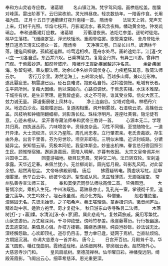 <!-- { "loadSidebar": true } -->
奉和方山灵岩寺应教。
诸葛颖
　　名山镇江海。梵宇驾风烟。画栱临松盖。凿牖对峰莲。雷出阶基下。云归梁栋前。灵光辨昼夜。轻衣数劫年。一陪香作食。长用福为田。
正月十五日于通衢建灯夜升南楼一首。
隋炀帝
　　法轮天上转。梵声天上来。灯树千光照。华焰七枝开。月影凝流水。春风含夜梅。幡动黄金地。钟发琉璃台。
奉和通衢建灯应教。
诸葛颖
　　芳衢澄夜景。法炬烂参差。逐轮时徙焰。桃华生落枝。飞烟绕定室。浮光映瑶池。重阁登临罢。歌管乘空移。
舍舟登陆示慧日道场玉清玄坛德众一首。
隋炀帝
　　天净宿云卷。日举长川旦。飒洒林华落。逶迤风柳散。孤鹤逝追群。啼莺远相唤。莲舟水处尽。画轮途始半。江[滻-文+(立-一)]各自遥。东西并兴叹。已熏禅慧力。复籍金丹捍。有异三川游。曾非四门观。于焉履妙道。超然登彼岸。
隋著作王胄卧疾闽越述净名意。
　　余卧疾闽海。弥留旬朔。善友颙法师。劝余以净名妙典调伏身心。力疾粗陈其意。敬简法师云尔。
　　客行万余里。渺然沧海上。五岭常炎郁。百越多山瘴。兼以劳形神。遂此婴疲恙。桐雷邈已远。砭石良难访。抱影私自怜。沾衿独惆怅。毗城有长者。生平夙所尚。复藉大因缘。勉以深回向。心路资调伏。于焉念实相。水沫本难摩。干城空有状。是生非至理。是我皆虚妄。求之不可得。谁其受业障。信矣大医王。兹力诚无量。
薛道衡展敬上凤林寺。
　　净土连幽谷。宝塔对危峰。林栖丹穴凤。地迩白沙龙。独岩楼迥出。复道阁相重。洞开朝雾敛。石湿晓云浓。高篠低云盖。风枝响和钟檐阴翻细柳。涧影落长松。珠柱浮明月。莲座吐芙蓉。隐沦徒有意。心迹未相从。
梁开善寺藏法师奉和武帝三教诗一首。
　　心源本无二。学理共归真。四执迷丛药。六味增苦辛。资缘良杂品。习性不同循。至觉随物化。一道开异津。大士流权济。训义乃星陈。周孔尚忠孝。立行肇君亲。老氏贵裁欲。存生由外身。出言千里善。芬为穷世珍。坦空非即有。三明似未臻。近识封岐路。分镳疑异尘。安知悟云渐。究极本同伦。我皇体斯会。妙鉴出机神。眷言总归辔回照引生民。顾惟惭宿殖。邂逅逢嘉辰。愿陪入明解。岁暮有攸因。
太宗文皇帝谒并州兴国寺二首。
　　回銮游福地。极目玩芳晨。梵钟交二响。法日转双轮。宝刹遥承露。天华近足春。未佩兰犹小。无丝柳尚新。圆光低月殿。碎影乱风筠。对此留余想。超然离俗尘。
文帝咏佛殿前幡。
唐后
　　拂霞疑转电。腾虚状写虹。屈申烟雾里。低举白云中。纷披乍依迥。掣曳或从风。念兹轻薄质。无翅强摇空。
常州弘善寺宣法师三首。
　　奉和窦使君同恭法师咏高僧二首。
竺佛图澄。
　　大誓悯涂炭。乘机入生死。中州法既弘。葛陂暴亦止。乳孔光一室。掌镜彻千里。道盛咒莲华。灾生吟棘子。埋石缘虽谢。流沙化方始。
释僧肇。
　　般若惟绝鉴。涅槃固无名。先贤未始觉。之子唱希声。秦王嗟理诣。童寿揖词清。徽音闻庐岳。精难动中京。适验方袍里。奇才复挺生。
秋日游东山寺寻殊昙二法师。
　　木落树[打-丁+蕭]燥。水清流[泳-永+寥]寂。属此悲哉气。复兹羁旅戚。奚用写繁忧。山泉恣游历。万丈窥深涧。千寻仰绝壁。傍岭竹参差。缘崖藤幂历。行行极幽邃。去去逾空寂。果值息心侣。乔枝方挂锡。围绕悉旃檀。纯良岂砂砾。妙法诚无比。深经解怨敌。心欢即顶礼。道存仍目击。慧力幸已逢。疑网于焉析。岂直祛烦恼。方期拯沉溺。
帝谒大慈恩寺一首并和。
唐今上
　　日宫开百仞。月殿耸千寻。华盖飞圆影。幡红曳曲阴。霞绮遥珑帐。丛珠细网林。寥廓烟云表。超然物外心。
大慈恩寺沙门和。
　　皇风扇祇树。至德茂禅林。仙华曜日彩。神幡曳远阴。绮殿笼霞影。飞阁出云心。细草希慈泽。恩光重更深。
